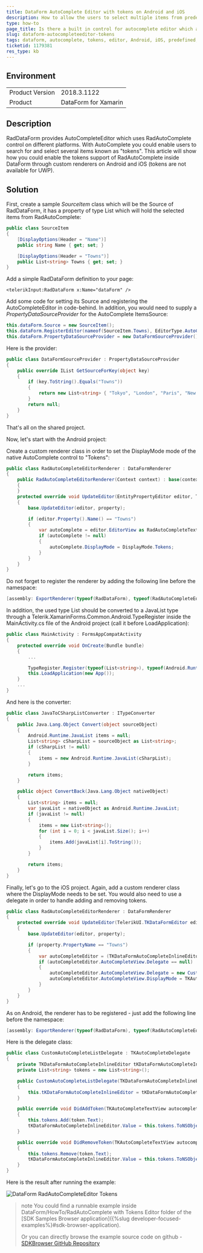```yaml
---
title: DataForm AutoComplete Editor with tokens on Android and iOS
description: How to allow the users to select multiple items from predefined list in RadDataForm?
type: how-to
page_title: Is there a built in control for autocomplete editor which allows multiple selection?
slug: dataform-autocompleteeditor-tokens
tags: dataform, autocomplete, tokens, editor, Android, iOS, predefined, RadDataForm, Xamarin, XamarinForms
ticketid: 1179381
res_type: kb
---
```


## Environment
<table>
	<tr>
		<td>Product Version</td>
		<td>2018.3.1122</td>
	</tr>
	<tr>
		<td>Product</td>
		<td>DataForm for Xamarin</td>
	</tr>
</table>

## Description

RadDataForm provides AutoCompleteEditor which uses RadAutoComplete control on different platforms. With AutoComplete you could enable users to search for and select several items known as "tokens". This article will show how you could enable the tokens support of RadAutoComplete inside DataForm through custom renderers on Android and iOS (tokens are not available for UWP).

## Solution

First, create a sample *SourceItem* class which will be the Source of RadDataForm, it has a property of type List<string> which will hold the selected items from RadAutoComplete:

```C#
public class SourceItem
{
	[DisplayOptions(Header = "Name")]
	public string Name { get; set; }

	[DisplayOptions(Header = "Towns")]
	public List<string> Towns { get; set; }
}
```

Add a simple RadDataForm definition to your page:

```XAML
<telerikInput:RadDataForm x:Name="dataForm" />
```

Add some code for setting its Source and registering the AutoCompleteEditor in code-behind. In addition, you would need to supply a *PropertyDataSourceProvider* for the AutoComplete ItemsSource:

```C#
this.dataForm.Source = new SourceItem();
this.dataForm.RegisterEditor(nameof(SourceItem.Towns), EditorType.AutoCompleteEditor);
this.dataForm.PropertyDataSourceProvider = new DataFormSourceProvider();
```
	
Here is the provider:

```C#
public class DataFormSourceProvider : PropertyDataSourceProvider
{
	public override IList GetSourceForKey(object key)
	{
		if (key.ToString().Equals("Towns"))
		{
			return new List<string> { "Tokyo", "London", "Paris", "New York City" };
		}
		return null;
	}
}
```
That's all on the shared project.

Now, let's start with the Android project:

Create a custom renderer class in order to set the DisplayMode mode of the native AutoComplete control to "Tokens":

```C#
public class RadAutoCompleteEditorRenderer : DataFormRenderer
{
	public RadAutoCompleteEditorRenderer(Context context) : base(context)
	{
	}
	protected override void UpdateEditor(EntityPropertyEditor editor, Telerik.XamarinForms.Input.DataForm.IEntityProperty property)
	{
		base.UpdateEditor(editor, property);

		if (editor.Property().Name() == "Towns")
		{
			var autoComplete = editor.EditorView as RadAutoCompleteTextView;
			if (autoComplete != null)
			{
				autoComplete.DisplayMode = DisplayMode.Tokens;
			}
		}
	}
}
```

Do not forget to register the renderer by adding the following line before the namespace:

```C#
[assembly: ExportRenderer(typeof(RadDataForm), typeof(RadAutoCompleteEditorRenderer))]
```

In addition, the used type List<string> should be converted to a JavaList type through a Telerik.XamarinForms.Common.Android.TypeRegister inside the MainActivity.cs file of the Android project (call it before LoadApplication):

```C#
public class MainActivity : FormsAppCompatActivity
{
    protected override void OnCreate(Bundle bundle)
    {
        ...

        TypeRegister.Register(typeof(List<string>), typeof(Android.Runtime.JavaList), new JavaToCSharpListConverter());
        this.LoadApplication(new App());
    }
	...
}	
```
And here is the converter:

```C#
public class JavaToCSharpListConverter : ITypeConverter
{
    public Java.Lang.Object Convert(object sourceObject)
    {
        Android.Runtime.JavaList items = null;
        List<string> cSharpList = sourceObject as List<string>;
        if (cSharpList != null)
        {
            items = new Android.Runtime.JavaList(cSharpList);
        }

        return items;
    }

    public object ConvertBack(Java.Lang.Object nativeObject)
    {
        List<string> items = null;
        var javaList = nativeObject as Android.Runtime.JavaList;
        if (javaList != null)
        {
            items = new List<string>();
            for (int i = 0; i < javaList.Size(); i++)
            {
                items.Add(javaList[i].ToString());
            }
        }

        return items;
    }
}
```

Finally, let's go to the iOS project. Again, add a custom renderer class where the DisplayMode needs to be set. You would also need to use a delegate in order to handle adding and removing tokens.

```C#
public class RadAutoCompleteEditorRenderer : DataFormRenderer
{
    protected override void UpdateEditor(TelerikUI.TKDataFormEditor editor, Telerik.XamarinForms.Input.DataForm.IEntityProperty property)
    {
        base.UpdateEditor(editor, property);

        if (property.PropertyName == "Towns")
        {
            var autoCompleteEditor = (TKDataFormAutoCompleteInlineEditor)editor;
            if (autoCompleteEditor.AutoCompleteView.Delegate == null)
            {
                autoCompleteEditor.AutoCompleteView.Delegate = new CustomAutoCompleteListDelegate(autoCompleteEditor);
                autoCompleteEditor.AutoCompleteView.DisplayMode = TKAutoCompleteDisplayMode.Tokens;
            }
        }
    }
}
```

As on Android, the renderer has to be registered - just add the following line before the namespace:

```C#
[assembly: ExportRenderer(typeof(RadDataForm), typeof(RadAutoCompleteEditorRenderer))]
```

Here is the delegate class:

```C#
public class CustomAutoCompleteListDelegate : TKAutoCompleteDelegate
{
    private TKDataFormAutoCompleteInlineEditor tKDataFormAutoCompleteInlineEditor;
    private List<string> tokens = new List<string>();

    public CustomAutoCompleteListDelegate(TKDataFormAutoCompleteInlineEditor tKDataFormAutoCompleteInlineEditor)
    {
        this.tKDataFormAutoCompleteInlineEditor = tKDataFormAutoCompleteInlineEditor;
    }

    public override void DidAddToken(TKAutoCompleteTextView autocomplete, TKAutoCompleteToken token)
    {
        this.tokens.Add(token.Text);
        tKDataFormAutoCompleteInlineEditor.Value = this.tokens.ToNSObject();
    }

    public override void DidRemoveToken(TKAutoCompleteTextView autocomplete, TKAutoCompleteToken token)
    {
        this.tokens.Remove(token.Text);
        tKDataFormAutoCompleteInlineEditor.Value = this.tokens.ToNSObject();
    }
}	
```
	
Here is the result after running the example:

![DataForm RadAutoCompleteEditor Tokens](images/dataform-autocompleteeditor-tokens.png)

>note You could find a runnable example inside DataForm/HowTo/RadAutoComplete with Tokens Editor folder of the [SDK Samples Browser application]({%slug developer-focused-examples%}#sdk-browser-application).
>
>Or you can directly browse the example source code on github - [SDKBrowser GitHub Repository](https://github.com/telerik/xamarin-forms-sdk/tree/master/XamarinSDK/SDKBrowser/SDKBrowser/Examples/DataFormControl/HowToCategory/RadAutoCompleteEditorTokensExample)
